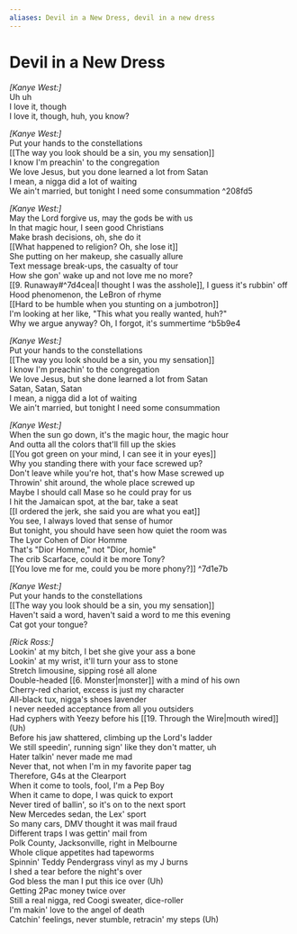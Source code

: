 ```yaml
---
aliases: Devil in a New Dress, devil in a new dress
---
```


# Devil in a New Dress

_[Kanye West:]_  
Uh uh  
I love it, though  
I love it, though, huh, you know?  

_[Kanye West:]_  
Put your hands to the constellations  
[[The way you look should be a sin, you my sensation]]  
I know I'm preachin' to the congregation  
We love Jesus, but you done learned a lot from Satan  
I mean, a nigga did a lot of waiting  
We ain't married, but tonight I need some consummation ^208fd5

_[Kanye West:]_  
May the Lord forgive us, may the gods be with us  
In that magic hour, I seen good Christians  
Make brash decisions, oh, she do it  
[[What happened to religion? Oh, she lose it]]  
She putting on her makeup, she casually allure  
Text message break-ups, the casualty of tour  
How she gon' wake up and not love me no more?  
[[9. Runaway#^7d4cea|I thought I was the asshole]], I guess it's rubbin' off  
Hood phenomenon, the LeBron of rhyme  
[[Hard to be humble when you stunting on a jumbotron]]  
I'm looking at her like, "This what you really wanted, huh?"  
Why we argue anyway? Oh, I forgot, it's summertime ^b5b9e4

_[Kanye West:]_  
Put your hands to the constellations  
[[The way you look should be a sin, you my sensation]]  
I know I'm preachin' to the congregation  
We love Jesus, but she done learned a lot from Satan  
Satan, Satan, Satan  
I mean, a nigga did a lot of waiting  
We ain't married, but tonight I need some consummation  

_[Kanye West:]_  
When the sun go down, it's the magic hour, the magic hour  
And outta all the colors that'll fill up the skies  
[[You got green on your mind, I can see it in your eyes]]  
Why you standing there with your face screwed up?  
Don't leave while you're hot, that's how Mase screwed up  
Throwin' shit around, the whole place screwed up  
Maybe I should call Mase so he could pray for us  
I hit the Jamaican spot, at the bar, take a seat  
[[I ordered the jerk, she said you are what you eat]]  
You see, I always loved that sense of humor  
But tonight, you should have seen how quiet the room was  
The Lyor Cohen of Dior Homme  
That's "Dior Homme," not "Dior, homie"  
The crib Scarface, could it be more Tony?  
[[You love me for me, could you be more phony?]] ^7d1e7b

_[Kanye West:]_  
Put your hands to the constellations  
[[The way you look should be a sin, you my sensation]]  
Haven't said a word, haven't said a word to me this evening  
Cat got your tongue?  

_[Rick Ross:]_  
Lookin' at my bitch, I bet she give your ass a bone  
Lookin' at my wrist, it'll turn your ass to stone  
Stretch limousine, sipping rosé all alone  
Double-headed [[6. Monster|monster]] with a mind of his own  
Cherry-red chariot, excess is just my character  
All-black tux, nigga's shoes lavender  
I never needed acceptance from all you outsiders  
Had cyphers with Yeezy before his [[19. Through the Wire|mouth wired]] (Uh)  
Before his jaw shattered, climbing up the Lord's ladder  
We still speedin', running sign' like they don't matter, uh  
Hater talkin' never made me mad  
Never that, not when I'm in my favorite paper tag  
Therefore, G4s at the Clearport  
When it come to tools, fool, I'm a Pep Boy  
When it came to dope, I was quick to export  
Never tired of ballin', so it's on to the next sport  
New Mercedes sedan, the Lex' sport  
So many cars, DMV thought it was mail fraud  
Different traps I was gettin' mail from  
Polk County, Jacksonville, right in Melbourne  
Whole clique appetites had tapeworms  
Spinnin' Teddy Pendergrass vinyl as my J burns  
I shed a tear before the night's over  
God bless the man I put this ice over (Uh)  
Getting 2Pac money twice over  
Still a real nigga, red Coogi sweater, dice-roller  
I'm makin' love to the angel of death  
Catchin' feelings, never stumble, retracin' my steps (Uh)
